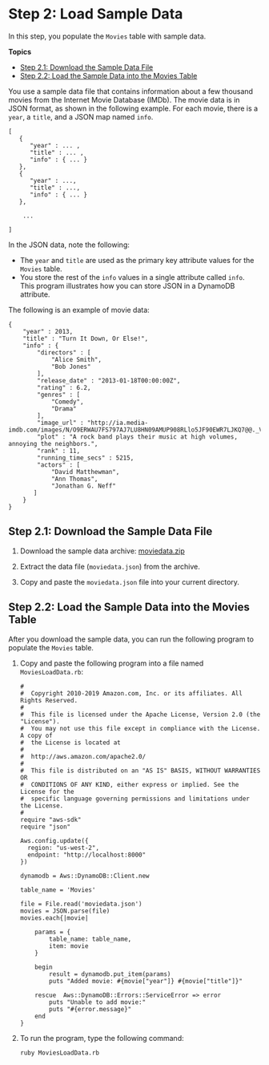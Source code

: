 # Step 2: Load Sample Data<a name="GettingStarted.Ruby.02"></a>

In this step, you populate the `Movies` table with sample data\.

**Topics**
+ [Step 2\.1: Download the Sample Data File](#GettingStarted.Ruby.02.01)
+ [Step 2\.2: Load the Sample Data into the Movies Table](#GettingStarted.Ruby.02.02)

You use a sample data file that contains information about a few thousand movies from the Internet Movie Database \(IMDb\)\. The movie data is in JSON format, as shown in the following example\. For each movie, there is a `year`, a `title`, and a JSON map named `info`\.

```
[
   {
      "year" : ... ,
      "title" : ... ,
      "info" : { ... }
   },
   {
      "year" : ...,
      "title" : ...,
      "info" : { ... }
   },

    ...

]
```

In the JSON data, note the following:
+ The `year` and `title` are used as the primary key attribute values for the `Movies` table\.
+ You store the rest of the `info` values in a single attribute called `info`\. This program illustrates how you can store JSON in a DynamoDB attribute\.

 The following is an example of movie data:

```
{
    "year" : 2013,
    "title" : "Turn It Down, Or Else!",
    "info" : {
        "directors" : [
            "Alice Smith",
            "Bob Jones"
        ],
        "release_date" : "2013-01-18T00:00:00Z",
        "rating" : 6.2,
        "genres" : [
            "Comedy",
            "Drama"
        ],
        "image_url" : "http://ia.media-imdb.com/images/N/O9ERWAU7FS797AJ7LU8HN09AMUP908RLlo5JF90EWR7LJKQ7@@._V1_SX400_.jpg",
        "plot" : "A rock band plays their music at high volumes, annoying the neighbors.",
        "rank" : 11,
        "running_time_secs" : 5215,
        "actors" : [
            "David Matthewman",
            "Ann Thomas",
            "Jonathan G. Neff"
       ]
    }
}
```

## Step 2\.1: Download the Sample Data File<a name="GettingStarted.Ruby.02.01"></a>

1. Download the sample data archive: [moviedata\.zip](samples/moviedata.zip)

1. Extract the data file \(`moviedata.json`\) from the archive\.

1. Copy and paste the `moviedata.json` file into your current directory\.

## Step 2\.2: Load the Sample Data into the Movies Table<a name="GettingStarted.Ruby.02.02"></a>

After you download the sample data, you can run the following program to populate the `Movies` table\.

1. Copy and paste the following program into a file named `MoviesLoadData.rb`:

   ```
   #
   #  Copyright 2010-2019 Amazon.com, Inc. or its affiliates. All Rights Reserved.
   #
   #  This file is licensed under the Apache License, Version 2.0 (the "License").
   #  You may not use this file except in compliance with the License. A copy of
   #  the License is located at
   # 
   #  http://aws.amazon.com/apache2.0/
   # 
   #  This file is distributed on an "AS IS" BASIS, WITHOUT WARRANTIES OR
   #  CONDITIONS OF ANY KIND, either express or implied. See the License for the
   #  specific language governing permissions and limitations under the License.
   #
   require "aws-sdk"
   require "json"
   
   Aws.config.update({
     region: "us-west-2",
     endpoint: "http://localhost:8000"
   })
   
   dynamodb = Aws::DynamoDB::Client.new
   
   table_name = 'Movies'
   
   file = File.read('moviedata.json')
   movies = JSON.parse(file)
   movies.each{|movie|
   
       params = {
           table_name: table_name,
           item: movie
       }
   
       begin
           result = dynamodb.put_item(params)
           puts "Added movie: #{movie["year"]} #{movie["title"]}"
   
       rescue  Aws::DynamoDB::Errors::ServiceError => error
           puts "Unable to add movie:"
           puts "#{error.message}"
       end
   }
   ```

1. To run the program, type the following command:

   `ruby MoviesLoadData.rb`